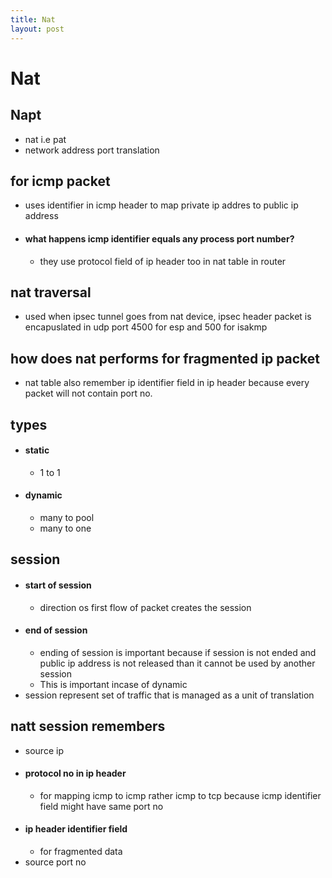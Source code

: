 ```yaml
---
title: Nat
layout: post
---
```

    
# Nat

## Napt 
* nat i.e pat 
* network address port translation 

## for icmp packet 
* uses identifier in icmp header to map private ip addres to public ip address 
* #### what happens icmp identifier equals any process port number? 
	* they use protocol field of ip header too in nat table in router 

## nat traversal 
* used when ipsec tunnel goes from nat device, ipsec header packet is encapuslated in udp port 4500 for esp and 500 for isakmp 

## how does nat performs for fragmented ip packet 
* nat table also remember ip identifier field in ip header because every packet will not contain port no. 

## types 
* #### static 
	* 1 to 1 
* #### dynamic 
	* many to pool 
	* many to one 

## session 
* #### start of session 
	* direction os first flow of packet creates the session 
* #### end of session 
	* ending of session is important because if session is not ended and public ip address is not released than it cannot be used by another session 
	* This is important incase of dynamic 
* session represent set of traffic that is managed as a unit of translation 

## natt session remembers 
* source ip 
* #### protocol no in ip header 
	* for mapping icmp to icmp rather icmp to tcp because icmp identifier field might have same port no 
* #### ip header identifier field 
	* for fragmented data 
* source port no 

